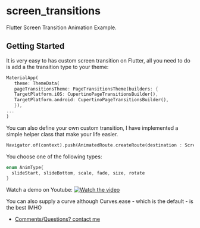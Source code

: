 # screen_transitions

Flutter Screen Transition Animation Example. 

## Getting Started

It is very easy to has custom screen transition on Flutter, all you need to do is add a the transition type to your theme: 

```dart
MaterialApp(
   theme: ThemeData(
   pageTransitionsTheme: PageTransitionsTheme(builders: {
   TargetPlatform.iOS: CupertinoPageTransitionsBuilder(),
   TargetPlatform.android: CupertinoPageTransitionsBuilder(),
   }),
...
)
```

You can also define your own custom transition, I have implemented a simple helper class that make your life easier. 

```dart
Navigator.of(context).push(AnimatedRoute.createRoute(destination : Screen2(), animType: AnimType.slideStart, duration: 450, curve: Curves.ease));
```

You choose one of the following types: 
```dart
enum AnimType{
  slideStart, slideBottom, scale, fade, size, rotate
}
```

Watch a demo on Youtube:
[![Watch the video](https://img.youtube.com/vi/k9_zrB3VmW0/hqdefault.jpg)](https://youtu.be/k9_zrB3VmW0)

You can also supply a curve although Curves.ease - which is the default - is the best IMHO

- [Comments/Questions? contact me](https://www.geromino-apps.com)

